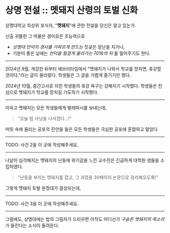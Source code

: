 # 상명 전설 :: 멧돼지 산령의 토벌 신화

상명대학교 최상위 포식자, "**멧돼지**"에 관한 전설을 당신은 알고 있는가.

신출 귀몰한 그 마물은 경이로은 초능력으로
* _상명대 언덕의 경사를 가파르게 만드는_ 짓궂은 장난을 치거나,
* 기분이 좋은 날에는 _언덕을 힘겹게 올라가는 7016의 뒤_ 를 밀어주기도 한다.

---

2024년 9월, 개강한 뒤부터 에브리타임에서 "멧돼지가 나와서 학교를 망치면, 휴강할 것이다."라는 글이 올라왔다.
학생들은 그 글을 가볍게 즐기기만 했다.

2024년 10월, 중간고사로 지친 학생들의 휴강 욕구는 강해지기 시작했다.
학생들은 진심으로 멧돼지가 학교를 망치길 기도하기 시작했다.

---

이윽고 멧돼지는 모든 학생들에게 텔레파시를 보내는데,
> "오늘 밤 사냥을 나서겠다...!"

머릿 속에 울리는 공포의 진언을 들은 모든 학생들은 극심한 공포에 혼절하고 말았다.

---

TODO: 사건 2을 이 곳에 작성해주세요.

---

나날이 심각해지는 멧돼지의 난동에 위기감을 느낀 교수진은 긴급하게 대학원 생들을 소집하였다.

> "난동을 부리는 멧돼지를 잡고, 그 과정을 30페이지 논문으로 정리해오도록!"

그렇게 멧돼지 토벌 원정대가 결성되는데,

---

TODO: 사건 3을 이 곳에 작성해주세요.

---

그럼에도, 상명대에는 밤의 그림자가 드리우면 아직도 어디선가 _구슬픈 멧돼지의 목소리_ 가 들린다는 소식이 들려온다.
